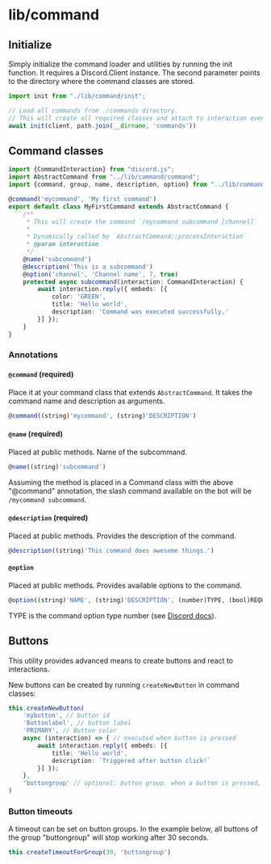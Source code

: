 # lib/command

## Initialize

Simply initialize the command loader and utilities by running the init function.
It requires a Discord.Client instance. The second parameter points to the directory
where the command classes are stored.

```typescript
import init from "./lib/command/init";

// Load all commands from ./commands directory.
// This will create all required classes and attach to interaction events from Discord client.
await init(client, path.join(__dirname, 'commands'))
```

## Command classes

```typescript
import {CommandInteraction} from "discord.js";
import AbstractCommand from "../lib/command/command";
import {command, group, name, description, option} from "../lib/command/decorators";

@command('mycommand', 'My first command')
export default class MyFirstCommand extends AbstractCommand {
    /**
     * This will create the command `/mycommand subcommand [channel]`
     * 
     * Dynamically called by `AbstractCommand::processInteraction`
     * @param interaction
     */
    @name('subcommand')
    @description('This is a subcommand')
    @option('channel', 'Channel name', 7, true)
    protected async subcommand(interaction: CommandInteraction) {
        await interaction.reply({ embeds: [{
            color: 'GREEN',
            title: 'Hello world',
            description: 'Command was executed successfully.'
        }] });
    }
}
```

### Annotations

#### `@command` (**required**)

Place it at your command class that extends `AbstractCommand`.
It takes the command name and description as arguments.

```typescript
@command((string)'mycommand', (string)'DESCRIPTION')
```

#### `@name` (**required**)

Placed at public methods. Name of the subcommand.

```typescript
@name((string)'subcommand')
```

Assuming the method is placed in a Command class with the above "@command" annotation,
the slash command available on the bot will be `/mycommand subcommand`.

#### `@description` (**required**)

Placed at public methods. Provides the description of the command.

```typescript
@description((string)'This command does awesome things.')
```

#### `@option`

Placed at public methods. Provides available options to the command.

```typescript
@option((string)'NAME', (string)'DESCRIPTION', (number)TYPE, (bool)REQUIRED=false, (array)CHOICES=[])
```

TYPE is the command option type number (see [Discord docs](https://discord.com/developers/docs/interactions/slash-commands#application-command-object-application-command-option-type)).

## Buttons

This utility provides advanced means to create buttons and react to interactions.

New buttons can be created by running `createNewButton` in command classes:

```typescript
this.createNewButton(
    'mybutton', // button id
    'Buttonlabel', // button label
    'PRIMARY', // Button color
    async (interaction) => { // executed when button is pressed
        await interaction.reply({ embeds: [{
            title: 'Hello world',
            description: `Triggered after button click!`
        }] });
    },
    'buttongroup' // optional: button group. when a button is pressed, other buttons in the same group are cleared as well
)
```

### Button timeouts

A timeout can be set on button groups.
In the example below, all buttons of the group "buttongroup" will stop working after 30 seconds.

```typescript
this.createTimeoutForGroup(30, 'buttongroup')
```
